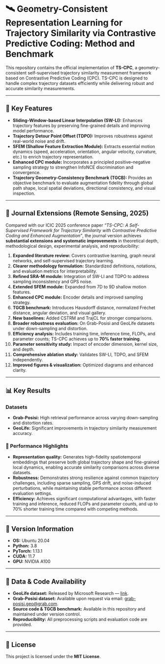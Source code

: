 # 🛰️ Geometry-Consistent Representation Learning for Trajectory Similarity via Contrastive Predictive Coding: Method and Benchmark

This repository contains the official implementation of **TS-CPC**, a geometry-consistent self-supervised trajectory similarity measurement framework based on Contrastive Predictive Coding (CPC). TS-CPC is designed to handle complex trajectory datasets efficiently while delivering robust and accurate similarity measurements.

---

## 🔑 Key Features
- **Sliding-Window-based Linear Interpolation (SW-LI):** Enhances trajectory features by preserving fine-grained details and improving model performance.  
- **Trajectory Detour Point Offset (TDPO):** Improves robustness against real-world noise and drift.  
- **SFEM (Shallow Feature Extraction Module):** Extracts essential motion dynamics (speed, acceleration, orientation, angular velocity, curvature, etc.) to enrich trajectory representation.  
- **Enhanced CPC module:** Incorporates a principled positive–negative sampling strategy to strengthen InfoNCE discrimination and convergence.  
- **Trajectory Geometry-Consistency Benchmark (TGCB):** Provides an objective benchmark to evaluate augmentation fidelity through global path shape, local spatial deviations, directional consistency, and visual inspection.  


---

## 📘 Journal Extensions (Remote Sensing, 2025)

Compared with our ICIC 2025 conference paper *“TS-CPC: A Self-Supervised Framework for Trajectory Similarity with Contrastive Predictive Coding and Enhanced Augmentation”*, the journal version achieves **substantial extensions and systematic improvements** in theoretical depth, methodological design, experimental analysis, and reproducibility:


1. **Expanded literature review:** Covers contrastive learning, graph neural networks, and self-supervised trajectory learning.  
2. **Clearer methodology formulation:** Standardized definitions, notations, and evaluation metrics for interpretability.  
3. **Refined SRA-M module:** Integration of SW-LI and TDPO to address sampling inconsistency and GPS noise.  
4. **Extended SFEM module:** Expanded from 7D to 9D shallow motion features.  
5. **Enhanced CPC module:** Encoder details and improved sampling strategy.  
6. **TGCB benchmark:** Introduces Hausdorff distance, normalized Fréchet distance, angular deviation, and visual gallery.  
7. **New baselines:** Added CSTRM and TrajCL for stronger comparisons.  
8. **Broader robustness evaluation:** On Grab-Posisi and GeoLife datasets under down-sampling and distortion.  
9. **Efficiency analysis:** Includes training time, inference time, FLOPs, and parameter counts; TS-CPC achieves up to **70% faster training**.  
10. **Parameter sensitivity study:** Impact of encoder dimension, kernel size, and depth.  
11. **Comprehensive ablation study:** Validates SW-LI, TDPO, and SFEM independently.  
12. **Improved figures & visualization:** Optimized diagrams and enhanced clarity.  

---

## 📊 Key Results

### Datasets
- **Grab-Posisi:** High retrieval performance across varying down-sampling and distortion rates.  
- **GeoLife:** Significant improvements in trajectory similarity measurement accuracy.  


### 🚀 Performance Highlights
- **Representation quality:** Generates high-fidelity spatiotemporal embeddings that preserve both global trajectory shape and fine-grained local dynamics, enabling accurate similarity comparisons across diverse datasets.  
- **Robustness:** Demonstrates strong resilience against common trajectory challenges, including sparse sampling, GPS drift, and noise-induced perturbations, while maintaining stable performance across different evaluation settings.  
- **Efficiency:** Achieves significant computational advantages, with faster training and inference, reduced FLOPs and parameter counts, and up to 70% shorter training time compared with competing methods.    


---

## 🔧 Version Information
- **OS:** Ubuntu 20.04  
- **Python:** 3.8  
- **PyTorch:** 1.13.1  
- **CUDA:** 11.7  
- **GPU:** NVIDIA A100  

---

## 📂 Data & Code Availability
- **GeoLife dataset:** Released by Microsoft Research — [link](https://www.microsoft.com/en-us/research/project/geolife-building-social-networks-using-human-location-history/).  
- **Grab-Posisi dataset:** Available upon request via email: [grab-posisi.geo@grab.com](mailto:grab-posisi.geo@grab.com).  
- **Source code & TGCB benchmark:** Available in this repository and maintained under version control.  
- **Reproducibility:** All preprocessing scripts and evaluation code are provided.  

---

## 📜 License
This project is licensed under the **MIT License**.  
